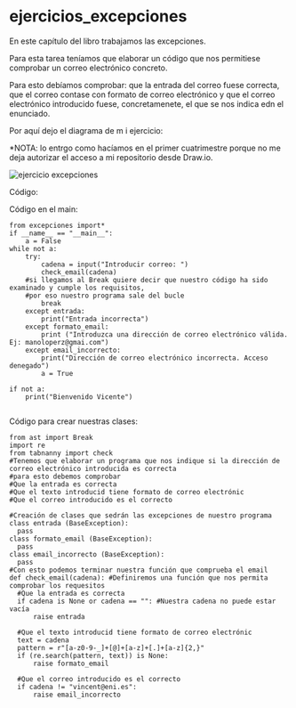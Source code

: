 # ejercicios_excepciones
En este capítulo del libro trabajamos las excepciones. 

Para esta tarea teníamos que elaborar un código que nos permitiese comprobar un correo electrónico concreto. 

Para esto debíamos comprobar: que la entrada del correo fuese correcta, que el correo contase con formato de correo electrónico y que el correo electrónico introducido fuese, concretamenete, el que se nos indica edn el enunciado.

Por aquí dejo el diagrama de m i ejercicio: 

  *NOTA: lo entrgo como hacíamos en el primer cuatrimestre porque no me deja autorizar el acceso a mi repositorio desde Draw.io.
  
![ejercicio excepciones](https://user-images.githubusercontent.com/91721826/161427507-810ec361-7427-4752-be6c-54b2224478ef.jpg)

Código: 

Código en el main:

```
from excepciones import*
if __name__ == "__main__":
    a = False 
while not a:
    try:
        cadena = input("Introducir correo: ")
        check_email(cadena)
    #si llegamos al Break quiere decir que nuestro código ha sido examinado y cumple los requisitos, 
    #por eso nuestro programa sale del bucle
        break
    except entrada:
        print("Entrada incorrecta")
    except formato_email:
        print ("Introduzca una dirección de correo electrónico válida. Ej: manoloperz@gmai.com")
    except email_incorrecto:
        print("Dirección de correo electrónico incorrecta. Acceso denegado")
        a = True

if not a:
    print("Bienvenido Vicente")
    
  ```
  
  Código para crear nuestras clases: 
  
  ```
  from ast import Break
import re
from tabnanny import check 
#Tenemos que elaborar un programa que nos indique si la dirección de correo electrónico introducida es correcta
#para esto debemos comprobar 
#Que la entrada es correcta
#Que el texto introducid tiene formato de correo electrónic 
#Que el correo introducido es el correcto

#Creación de clases que sedrán las excepciones de nuestro programa
class entrada (BaseException):
    pass
class formato_email (BaseException):
    pass
class email_incorrecto (BaseException):
    pass
#Con esto podemos terminar nuestra función que comprueba el email
def check_email(cadena): #Definiremos una función que nos permita comprobar los requesitos 
    #Que la entrada es correcta
    if cadena is None or cadena == "": #Nuestra cadena no puede estar vacía
        raise entrada

    #Que el texto introducid tiene formato de correo electrónic
    text = cadena
    pattern = r"[a-z0-9-_]+[@]+[a-z]+[.]+[a-z]{2,}" 
    if (re.search(pattern, text)) is None: 
        raise formato_email

    #Que el correo introducido es el correcto
    if cadena != "vincent@eni.es":
        raise email_incorrecto
```
